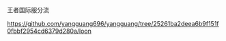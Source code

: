 王者国际服分流

https://github.com/yangguang696/yangguang/tree/25261ba2deea6b9f151f0fbbf2954cd6379d280a/loon
